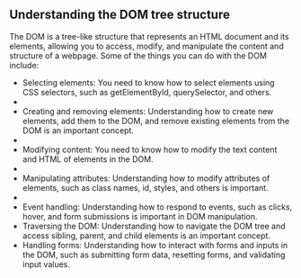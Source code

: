 ## Understanding the DOM tree structure

The DOM is a tree-like structure that represents an HTML document and its elements, allowing you to access, modify, and manipulate the content and structure of a webpage.
Some of the things you can do with the DOM include:

- Selecting elements: You need to know how to select elements using CSS selectors, such as getElementById, querySelector, and others.
-
- Creating and removing elements: Understanding how to create new elements, add them to the DOM, and remove existing elements from the DOM is an important concept.
-
- Modifying content: You need to know how to modify the text content and HTML of elements in the DOM.
-
- Manipulating attributes: Understanding how to modify attributes of elements, such as class names, id, styles, and others is important.
-
- Event handling: Understanding how to respond to events, such as clicks, hover, and form submissions is important in DOM manipulation.
- Traversing the DOM: Understanding how to navigate the DOM tree and access sibling, parent, and child elements is an important concept.
- Handling forms: Understanding how to interact with forms and inputs in the DOM, such as submitting form data, resetting forms, and validating input values.
